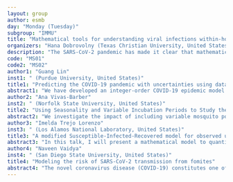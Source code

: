 ```yaml
---
layout: group
author: esmb
day: "Monday (Tuesday)"
subgroup: "IMMU"
title: "Mathematical tools for understanding viral infections within-host and between-host"
organizers: "Hana Dobrovolny (Texas Christian University, United States), Gilberto Gonzalez-Parra (New Mexico Tech, United States)"
description: "The SARS-CoV-2 pandemic has made it clear that mathematical modeling plays an important role in rapidly advancing scientific knowledge in emergency situations. Population scale models have provided valuable information for public health authorities at the local and national levels, allowing them to assess the effect of different non-pharmaceutical interventions. At the within-host level, models of viral dynamics have helped to assess the possibility of re-purposing antivirals to treat the emerging epidemic. In order to be prepared for the next pandemic, we need to continue to refine mathematical tools for analyzing viral dynamics. This mini-symposium includes presentations on the development of mathematical modeling techniques for viral infections, covering both the within-host dynamics and population-level dynamics."
code: "MS01"
code2: "MS02"
author1: "Guang Lin"
inst1: " (Purdue University, United States)"
title1: "Predicting the COVID-19 pandemic with uncertainties using data-driven models"
abstract1: "We have developed an integer-order COVID-19 epidemic model and a fractional-order COVID-19 epidemic model to reconstruct and forecast the transmission dynamics of COVID-19 in New York City. To quantify the uncertainties in the proposed data-driven epidemic model, we have investigated model sensitivity analysis, structural and practical identifiability analysis, model calibration, and uncertainty quantification. We have employed Bayesian model calibration and physics-informed machine learning algorithms to calibrate the model parameters. In the early stage of the outbreak in New York City, the reproduction number was around 4.3, which indicates this outbreak has high transmissibility. We observed that multi-pronged interventions, such as the stay-at-home order and social distancing, had positive effects on controlling the outbreak and slowing the virus's spread. In addition, we employed the proposed data-driven models to evaluate the effects of various strategies to deploy the Covid-19 vaccine to control the pandemic. We have also applied the formulation to infer the dynamics of COVID-19 in other cities/states, where the spread dynamic is different from New York City."
author2: "Ana Vivas-Barber"
inst2: " (Norfolk State University, United States)"
title2: "Using Seasonality and Variable Incubation Periods to Study the Impact of Including Domestic Animals on the Dynamics of Malaria Transmission"
abstract2: "We investigate the impact of including variable mosquito population and added variable long and short incubation periods on the transmission dynamics of Malaria in Korea. The SEIS model is based on malaria infected mosquitoes which bite humans or animals. This model studies plasmodium vivax malaria and has variables for animal population and mosquito attraction to animals. The basic reproduction number of the ODE model with seasonal mosquito population (exponential) is presented and analyzed. The existing time-independent Malaria population ODE model was extended to time-dependent model with the difference explored. Also, using bi-modal Malaria incubation, changes to the infectious population when constant incubation period is extended to varied in the ODE model. Endemic equilibrium and stability analysis for the model was conducted with conditions on variables to insure solvability and DFE."
author3: "Imelda Trejo Lorenzo"
inst3: " (Los Alamos National Laboratory, United States)"
title3: "A modified Susceptible-Infected-Recovered model for observed under-reported incidence data"
abstract3: "In this talk, I will present a mathematical model to quantify the fraction of unreported infected individuals during epidemic outbreaks. The model consists of three parts (1) a dynamical system base on the classical Susceptible-Infected-Recovered (SIR) epidemic model, (2) a stochastic model for the observed incidence and (3) a Bayesian approach to estimate the model parameters. We use the model to estimate the infection rate and fraction of under-reported individuals for the current Coronavirus 2019 outbreak in some American Countries. Our analysis reveals that consistently, about 50% of infected individuals were not observed in various South American outbreaks."
author4: "Naveen Vaidya"
inst4: " (San Diego State University, United States)"
title4: "Modeling the risk of SARS-CoV-2 transmission from fomites"
abstract4: "The novel coronavirus disease (COVID-19) constitutes one of the most devastating pandemics of the 21st century. While direct person-to-person transmission of SARS-CoV-2, the etiological agent of COVID-19, appears to be the primary route of transmission, the contraction of SARS-CoV-2 from fomites in the environment is also considered a potential contributor to the disease transmission. In this talk, I will present a mathematical model to predict the probability of detecting SARS-CoV-2 in the environmental reservoirs during the COVID-19 outbreak in a community. Furthermore, we extend our model to predict the potential contribution of fomite transmission to the generation of new COVID-19 cases. We validate our model using experimental data with a large number of swab samples collected from commonly touched surfaces across San Diego County.  Our model, which is capable of describing transmission dynamics of COVID-19 within San Diego county, allows us to compute the risk for an individual to encounter virus in the environment. The results indicate that the persistence of virus in some environmental surfaces can lead to a significant number of COVID-19 cases in the community."
---
```

